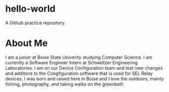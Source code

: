 # hello-world 
A Github practice repository.

# About Me
I am a junior at Boise State Univerity studying Computer Science. I am currently a Software Engineer Intern at Schweitzer Engineering Laboratories. I am on our Device Configuration team and test new changes and additons to the Congfiguration software that is used for SEL Relay devices. I was born and raised here in Boise and I love the outdoors, mainly fishing, photography, and taking walks on the greenbelt!
